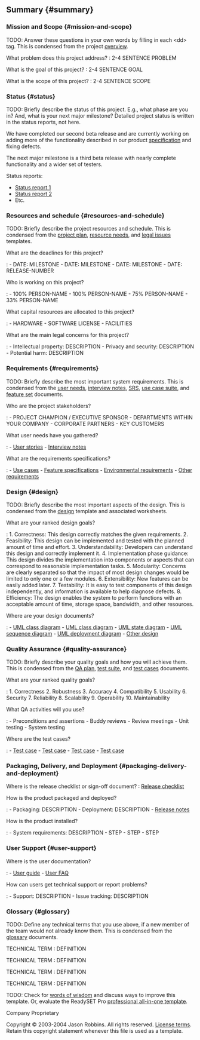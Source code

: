 Summary {#summary}
-------

### Mission and Scope {#mission-and-scope}

TODO: Answer these questions in your own words by filling in each
&lt;dd&gt; tag. This is condensed from the project
[overview](index.html).

What problem does this project address?
:   2-4 SENTENCE PROBLEM

What is the goal of this project?
:   2-4 SENTENCE GOAL

What is the scope of this project?
:   2-4 SENTENCE SCOPE

### Status {#status}

TODO: Briefly describe the status of this project. E.g., what phase are
you in? And, what is your next major milestone? Detailed project status
is written in the status reports, not here.

We have completed our second beta release and are currently working on
adding more of the functionality described in our product
[specification](srs.html) and fixing defects.

The next major milestone is a third beta release with nearly complete
functionality and a wider set of testers.

Status reports:

-   [Status report 1](status-report.html)
-   [Status report 2](status-report2.html)
-   Etc.

### Resources and schedule {#resources-and-schedule}

TODO: Briefly describe the project resources and schedule. This is
condensed from the [project plan](plan.html), [resource
needs](resource-needs.html), and [legal issues](legal.html) templates.

What are the deadlines for this project?

:   -   DATE: MILESTONE
    -   DATE: MILESTONE
    -   DATE: MILESTONE
    -   DATE: RELEASE-NUMBER

Who is working on this project?

:   -   100% PERSON-NAME
    -   100% PERSON-NAME
    -   75% PERSON-NAME
    -   33% PERSON-NAME

What capital resources are allocated to this project?

:   -   HARDWARE
    -   SOFTWARE LICENSE
    -   FACILITIES

What are the main legal concerns for this project?

:   -   Intellectual property: DESCRIPTION
    -   Privacy and security: DESCRIPTION
    -   Potential harm: DESCRIPTION

### Requirements {#requirements}

TODO: Briefly describe the most important system requirements. This is
condensed from the [user needs](user-needs.html), [interview
notes](interview-notes.html), [SRS](srs.html), [use case
suite](use-case-suite.html), and [feature set](feature-set.html)
documents.

Who are the project stakeholders?

:   -   PROJECT CHAMPION / EXECUTIVE SPONSOR
    -   DEPARTMENTS WITHIN YOUR COMPANY
    -   CORPORATE PARTNERS
    -   KEY CUSTOMERS

What user needs have you gathered?

:   -   [User stories](LINK-TO-USER-STORIES)
    -   [Interview notes](LINK-TO-INTERVIEW-NOTES)

What are the requirements specifications?

:   -   [Use cases](LINK-TO-USE-CASES)
    -   [Feature specifications](LINK-TO-FEATURE-SPECS)
    -   [Environmental requirements](LINK-TO-ENV-REQ)
    -   [Other requirements](LINK-TO-OTHER-REQ)

### Design {#design}

TODO: Briefly describe the most important aspects of the design. This is
condensed from the [design](design.html) template and associated
worksheets.

What are your ranked design goals?

:   1.  Correctness: This design correctly matches the
        given requirements.
    2.  Feasibility: This design can be implemented and tested with the
        planned amount of time and effort.
    3.  Understandability: Developers can understand this design and
        correctly implement it.
    4.  Implementation phase guidance: This design divides the
        implementation into components or aspects that can correspond to
        reasonable implementation tasks.
    5.  Modularity: Concerns are clearly separated so that the impact of
        most design changes would be limited to only one or a
        few modules.
    6.  Extensibility: New features can be easily added later.
    7.  Testability: It is easy to test components of this design
        independently, and information is available to help
        diagnose defects.
    8.  Efficiency: The design enables the system to perform functions
        with an acceptable amount of time, storage space, bandwidth, and
        other resources.

Where are your design documents?

:   -   [UML class diagram](LINK-TO-CLASS-DIAGRAM)
    -   [UML class diagram](LINK-TO-CLASS-DIAGRAM)
    -   [UML state diagram](LINK-TO-STATE-DIAGRAM)
    -   [UML sequence diagram](LINK-TO-SEQUENCE-DIAGRAM)
    -   [UML deployment diagram](LINK-TO-DEPLOYMENT-DIAGRAM)
    -   [Other design](LINK-TO-OTHER-DESIGN)

### Quality Assurance {#quality-assurance}

TODO: Briefly describe your quality goals and how you will achieve them.
This is condensed from the [QA plan](qa-plan.html), [test
suite](test-suite.html), and [test cases](test-cases.html) documents.

What are your ranked quality goals?

:   1.  Correctness
    2.  Robustness
    3.  Accuracy
    4.  Compatibility
    5.  Usability
    6.  Security
    7.  Reliability
    8.  Scalability
    9.  Operability
    10. Maintainability

What QA activities will you use?

:   -   Preconditions and assertions
    -   Buddy reviews
    -   Review meetings
    -   Unit testing
    -   System testing

Where are the test cases?

:   -   [Test case](LINK-TO-TEST-CASE)
    -   [Test case](LINK-TO-TEST-CASE)
    -   [Test case](LINK-TO-TEST-CASE)
    -   [Test case](LINK-TO-TEST-CASE)

### Packaging, Delivery, and Deployment {#packaging-delivery-and-deployment}

Where is the release checklist or sign-off document?
:   [Release checklist](LINK-TO-RELEASE-CHECKLIST)

How is the product packaged and deployed?

:   -   Packaging: DESCRIPTION
    -   Deployment: DESCRIPTION
    -   [Release notes](LINK-TO-RELEASE-NOTES)

How is the product installed?

:   -   System requirements: DESCRIPTION
    -   STEP
    -   STEP
    -   STEP

### User Support {#user-support}

Where is the user documentation?

:   -   [User guide](LINK-TO-USER-GUIDE)
    -   [User FAQ](LINK-TO-FAQ)

How can users get technical support or report problems?

:   -   Support: DESCRIPTION
    -   Issue tracking: DESCRIPTION

### Glossary {#glossary}

TODO: Define any technical terms that you use above, if a new member of
the team would not already know them. This is condensed from the
[glossary](glossary.html) documents.

TECHNICAL TERM
:   DEFINITION

TECHNICAL TERM
:   DEFINITION

TECHNICAL TERM
:   DEFINITION

TECHNICAL TERM
:   DEFINITION

TODO: Check for [words of
wisdom](http://readyset.tigris.org/words-of-wisdom/all-in-one.html) and
discuss ways to improve this template. Or, evaluate the ReadySET Pro
[professional all-in-one
template](http://www.readysetpro.com/ "pro use case template and sample test plan").

Company Proprietary

Copyright © 2003-2004 Jason Robbins. All rights reserved. [License
terms](readyset-license.html). Retain this copyright statement whenever
this file is used as a template.


